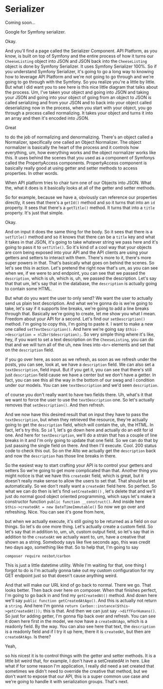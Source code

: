 # Serializer

Coming soon...

Google for Symfony serializer.

Okay.

And you'll find a page called the Serializer Component. API Platform, as you know, is
built on top of Symfony and the entire process of how it turns our `CheeseListing`
object into JSON and JSON back into the `CheeseListing` object is done by Symfony
Serializer. It uses Symfony Serializer 100%. So if you understand Symfony Serializer,
it's going to go a long way to knowing how to leverage API Platform and we're not going
to go through and we're going to go through with the Symfony. So you realize you're a
little by little. But what I did want you to see here is this nice little diagram
that talks about the process. Um, I've taken your object and going into JSON and
taking your JSON and going into your object of going from an object to JSON is called
serializing and from your JSON and to back into your object called deserializing now
in the process, when you start with your object, you go through a process called
normalizing. It takes your object and turns it into an array and then it's encoded
into JSON.

Great

to do the job of normalizing and denormalizing. There's an object called a
Normalizer, specifically one called an Object Normalizer. The object normalizer is
basically the heart of the process and it controls how everything, um, how everything
works and the object normalizer works like this. It uses behind the scenes that you
used as a component of Symfonys called the PropertyAccess components. PropertyAccess
component is basically really good at using getter and setter methods to
access properties. In other words.

When API platform tries to chair turn one of our Objects into JSON. What the, what 
it does is it basically looks at all of the getter and setter methods.

So for example, because we have a, obviously can reference our properties
directly, it sees that there's a `getId()` method and so it turns that into an `id`
property. It sees that there's a `getTitle()` method. It turns that into a `title`
property. It's just that simple.

Okay.

And on input it does the same thing for the body. So it sees that there is a 
`setTitle()` method and so it knows that there can be a `title` key and what it takes in that
JSON, it's going to take whatever string we pass here and it's going to pass it to
`setTitle()`. So it's kind of a cool way that your objects are corn being exposed into
your API and the API clients are using your getters and setters to interact with
them. There's more to it, there's more super powers in that. That's basically what
goes on behind the scenes. So let's see this in action. Let's pretend the right now
that's um, as you can see when we, if we were to and endpoint, you can see that we
passed the `description`, which is uh, which is, uh, we passed the description. Let's
say that that um, let's say that in the database, the `description` is actually going
to contain some HTML.

But what do you want the user to only send? We want the user to actually send us
plain text description. And what we're gonna do is we're going to take, let's say if
it supports line breaks, we're going to add a line breaks through that. Basically
we're going to create, let me show you what I mean. Freedom about your API for a
second. Let's find our `setDescription()` method. I'm going to copy this, I'm going to
paste it. I want to make a new one called `setTextDescription()`. And here we're going
say `$this->description = nl2br($description);`. So very simple thing where it's
like, hey, if you want to set a text description on the `CheeseListing`, you can do
that and we will turn all of the uh, new lines into `<br>` elements and set that on the
`description` field.

if you go over here, as soon as we refresh, as soon as we refresh under the posts,
you can see, look at, we have a `description` field. We can also set a 
`textDescription`, field input. But if you get it, you can see that there's still just
`description` field cause we have a center but we don't have a getter. In fact, you can
see this all the way in the bottom of our swag and I condition under our models. You
can see `textDescription` and we'd seen `description`.

of course you don't really want to have two fields there. Uh, what's it that we want
to force the user to use the `textDescription` one. So let's actually removes that
`setDescription()`. And then refresh.

And we now have this desired result that on input they have to pass the 
`textDescription`, but when they retrieved the resource, they're actually going to get the
`description` field, which will contain the, uh, the HTML. In fact, let's try this. So
`id` 1, let's go down here and actually do an edit for id one. And here for 
`textDescription`, we'll do a strain that has a couple of line breaks in it and I'm only
going to update that one field. So we can do that by just passing the single field on
there. And then I'll execute. Cool. 200 status code to check this out. So on the Alto we
actually get the `description` back and now the `description` has those line breaks in
there.

So the easiest way to start crafting your API is to control your getters and setters
So we're going to get more complicated than that. Another thing you might
notice is that we have this `createdAt` field, which is great, but it doesn't
really make sense to allow the users to set that. That should be set automatically.
So we don't really want a `createdAt` field here. So perfect. So what we can do then
is let's find `setCreatedAt()` , let's delete that and we'll just do normal good
object oriented programming, which says let's make a constructor function 
`public function __construct()`. And inside here `$this->createdAt = new DateTimeImmutable()`
So now we go over and refreshing. Nice. You can see it's gone from
here,

but when we actually execute, it's still going to be returned as a field on our
things. So let's do one more thing. Let's actually create a custom field. So let's
say that in addition to, um, uh, custom output field, so let's say that in addition
to the `createdAt` we actually want to, um, have a creative that shown as a string.
Somebody says like five seconds ago, this was credit two days ago, something like
that. So to help that, I'm going to say 

```terminal
composer require nesbot/carbon
```

This is just a little datetime utility. While I'm waiting for that, one thing I forgot
to do is I'm actually gonna take out my custom configuration for my GET endpoint
just so that doesn't cause anything weird.

And that will make our URL kind of go back to normal. There we go. That looks better.
Then back over here on composer. When that finishes perfect, I'm going to go back in
and find my `getCreatedAt()` method. And down here we'll say 
`public function getCreatedAtAgo()`. And this is actually not return a `string`. 
And here I'm gonna `return Carbon::instance($this->getCreatedAt());` this is that. 
And then we can just say `->diffForHumans()`. So just for adding getter, 
I'm gonna flip back over and refresh. You can see it down here first in the model, 
we now have a `createdAtAgo`, which is a readonly field. By the way. You can 
also see here that text, the `description` is a readonly field and if I try it up
here, there it is `createdAt`, but then are `createdAtAgo`. Is there?

Yeah,

so his nicest it is to control things with the getter and setter methods. It is a
little bit weird that, for example, I don't have a setCreatedAt in here. Like
what if for some reason I'm application, I really did need a set created that
sometimes we didn't need to override the creative that method, but we don't want to
expose that our API, this is a super common use case and we're going to handle it
with serialization groups. That's next.